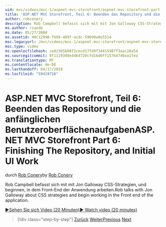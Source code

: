 ```yaml
---
uid: mvc/videos/mvc-1/aspnet-mvc-storefront/aspnet-mvc-storefront-part-6-finishing-the-repository-and-initial-ui-work
title: 'ASP.NET MVC Storefront, Teil 6: Beenden das Repository und die anfänglichen Benutzeroberflächenaufgaben | Microsoft-Dokumentation'
author: robconery
description: Rob Campbell befasst sich mit mit Jon Galloway CSS-Strategien, und beginnen, in dem Front-End der Anwendung arbeiten.
ms.author: riande
ms.date: 05/27/2008
ms.assetid: 40c12998-f699-409f-acdc-59699a0e5514
msc.legacyurl: /mvc/videos/mvc-1/aspnet-mvc-storefront/aspnet-mvc-storefront-part-6-finishing-the-repository-and-initial-ui-work
msc.type: video
ms.openlocfilehash: ce82365b08f2cecd17fd9f34415987f3aac28a54
ms.sourcegitcommit: 0f1119340e4464720cfd16d0ff15764746ea1fea
ms.translationtype: MT
ms.contentlocale: de-DE
ms.lasthandoff: 04/17/2019
ms.locfileid: "59419716"
---
```

# <a name="aspnet-mvc-storefront-part-6-finishing-the-repository-and-initial-ui-work"></a><span data-ttu-id="1cc92-103">ASP.NET MVC Storefront, Teil 6: Beenden das Repository und die anfänglichen Benutzeroberflächenaufgaben</span><span class="sxs-lookup"><span data-stu-id="1cc92-103">ASP.NET MVC Storefront Part 6: Finishing The Repository, and Initial UI Work</span></span>

<span data-ttu-id="1cc92-104">durch [Rob Conery](https://github.com/robconery)</span><span class="sxs-lookup"><span data-stu-id="1cc92-104">by [Rob Conery](https://github.com/robconery)</span></span>

<span data-ttu-id="1cc92-105">Rob Campbell befasst sich mit mit Jon Galloway CSS-Strategien, und beginnen, in dem Front-End der Anwendung arbeiten.</span><span class="sxs-lookup"><span data-stu-id="1cc92-105">Rob talks with Jon Galloway about CSS strategies and begin working in the Front end of the application.</span></span>

[<span data-ttu-id="1cc92-106">&#9654;Sehen Sie sich Video (20 Minuten)</span><span class="sxs-lookup"><span data-stu-id="1cc92-106">&#9654; Watch video (20 minutes)</span></span>](https://channel9.msdn.com/Blogs/ASP-NET-Site-Videos/aspnet-mvc-storefront-part-6-finishing-the-repository-and-initial-ui-work)

> [!div class="step-by-step"]
> <span data-ttu-id="1cc92-107">[Zurück](aspnet-mvc-storefront-part-5-globalization.md)
> [Weiter](aspnet-mvc-storefront-part-7-routing-and-ui-work.md)</span><span class="sxs-lookup"><span data-stu-id="1cc92-107">[Previous](aspnet-mvc-storefront-part-5-globalization.md)
[Next](aspnet-mvc-storefront-part-7-routing-and-ui-work.md)</span></span>
